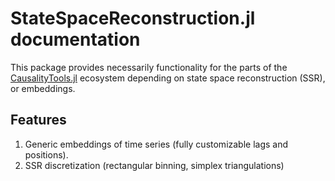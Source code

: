 # StateSpaceReconstruction.jl documentation

This package provides necessarily functionality for the parts of the [CausalityTools.jl](https://github.com/kahaaga/CausalityTools.jl) ecosystem
depending on state space reconstruction (SSR), or embeddings.

## Features
1. Generic embeddings of time series (fully customizable lags and positions).
2. SSR discretization (rectangular binning, simplex triangulations)
